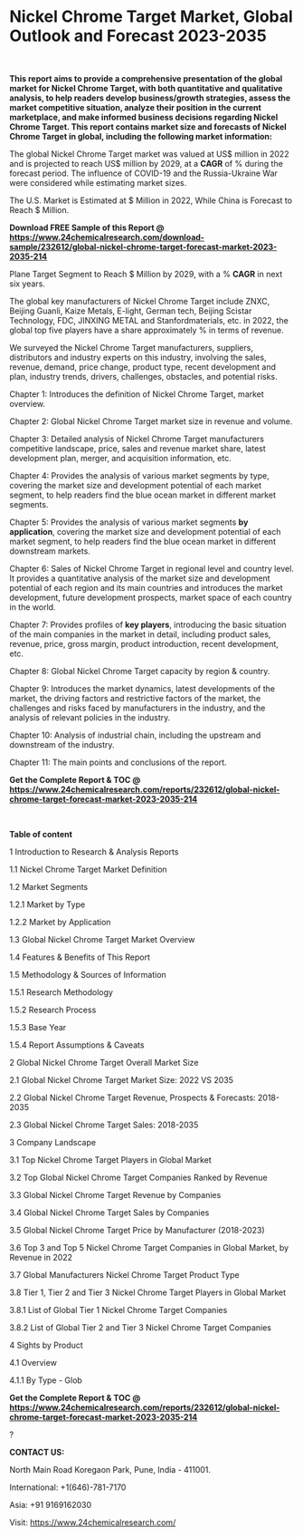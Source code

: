 <h1>Nickel Chrome Target Market, Global Outlook and Forecast 2023-2035</h1><br/><p><strong>This report aims to provide a comprehensive presentation of the global market for Nickel Chrome Target, with both quantitative and qualitative analysis, to help readers develop business/growth strategies, assess the market competitive situation, analyze their position in the current marketplace, and make informed business decisions regarding Nickel Chrome Target. This report contains market size and forecasts of Nickel Chrome Target in global, including the following market information:</strong></p>
 
 
 
 <p>The global Nickel Chrome Target market was valued at US$ million in 2022 and is projected to reach US$ million by 2029, at a <strong>CAGR</strong> of % during the forecast period. The influence of COVID-19 and the Russia-Ukraine War were considered while estimating market sizes.</p>
 
 
 
 <p>The U.S. Market is Estimated at $ Million in 2022, While China is Forecast to Reach $ Million.</p>
 
 
 
 <div><b>Download FREE Sample of this Report @ <a href="https://www.24chemicalresearch.com/download-sample/232612/global-nickel-chrome-target-forecast-market-2023-2035-214">https://www.24chemicalresearch.com/download-sample/232612/global-nickel-chrome-target-forecast-market-2023-2035-214</a></b></div>
 
 
 
 <p>Plane Target Segment to Reach $ Million by 2029, with a % <strong>CAGR</strong> in next six years.</p>
 
 
 
 <p>The global key manufacturers of Nickel Chrome Target include ZNXC, Beijing Guanli, Kaize Metals, E-light, German tech, Beijing Scistar Technology, FDC, JINXING METAL and Stanfordmaterials, etc. in 2022, the global top five players have a share approximately % in terms of revenue.</p>
 
 
 
 <p>We surveyed the Nickel Chrome Target manufacturers, suppliers, distributors and industry experts on this industry, involving the sales, revenue, demand, price change, product type, recent development and plan, industry trends, drivers, challenges, obstacles, and potential risks.</p>
 
 
 
 <p>Chapter 1: Introduces the definition of Nickel Chrome Target, market overview.</p>
 
 
 
 <p>Chapter 2: Global Nickel Chrome Target market size in revenue and volume.</p>
 
 
 
 <p>Chapter 3: Detailed analysis of Nickel Chrome Target manufacturers competitive landscape, price, sales and revenue market share, latest development plan, merger, and acquisition information, etc.</p>
 
 
 
 <p>Chapter 4: Provides the analysis of various market segments by type, covering the market size and development potential of each market segment, to help readers find the blue ocean market in different market segments.</p>
 
 
 
 <p>Chapter 5: Provides the analysis of various market segments <strong>by application</strong>, covering the market size and development potential of each market segment, to help readers find the blue ocean market in different downstream markets.</p>
 
 
 
 <p>Chapter 6: Sales of Nickel Chrome Target in regional level and country level. It provides a quantitative analysis of the market size and development potential of each region and its main countries and introduces the market development, future development prospects, market space of each country in the world.</p>
 
 
 
 <p>Chapter 7: Provides profiles of <strong>key players</strong>, introducing the basic situation of the main companies in the market in detail, including product sales, revenue, price, gross margin, product introduction, recent development, etc.</p>
 
 
 
 <p>Chapter 8: Global Nickel Chrome Target capacity by region & country.</p>
 
 
 
 <p>Chapter 9: Introduces the market dynamics, latest developments of the market, the driving factors and restrictive factors of the market, the challenges and risks faced by manufacturers in the industry, and the analysis of relevant policies in the industry.</p>
 
 
 
 <p>Chapter 10: Analysis of industrial chain, including the upstream and downstream of the industry.</p>
 
 
 
 <p>Chapter 11: The main points and conclusions of the report.</p>
 
 
 
 <div><b>Get the Complete Report & TOC @ <a href="https://www.24chemicalresearch.com/reports/232612/global-nickel-chrome-target-forecast-market-2023-2035-214">https://www.24chemicalresearch.com/reports/232612/global-nickel-chrome-target-forecast-market-2023-2035-214</a></b></div>
 
 
 
 <p><br />
 
 <b>Table of content</b></p>
 
 
 
 <p>1 Introduction to Research & Analysis Reports<br />
 
 1.1 Nickel Chrome Target Market Definition<br />
 
 1.2 Market Segments<br />
 
 1.2.1 Market by Type<br />
 
 1.2.2 Market by Application<br />
 
 1.3 Global Nickel Chrome Target Market Overview<br />
 
 1.4 Features & Benefits of This Report<br />
 
 1.5 Methodology & Sources of Information<br />
 
 1.5.1 Research Methodology<br />
 
 1.5.2 Research Process<br />
 
 1.5.3 Base Year<br />
 
 1.5.4 Report Assumptions & Caveats<br />
 
 2 Global Nickel Chrome Target Overall Market Size<br />
 
 2.1 Global Nickel Chrome Target Market Size: 2022 VS 2035<br />
 
 2.2 Global Nickel Chrome Target Revenue, Prospects & Forecasts: 2018-2035<br />
 
 2.3 Global Nickel Chrome Target Sales: 2018-2035<br />
 
 3 Company Landscape<br />
 
 3.1 Top Nickel Chrome Target Players in Global Market<br />
 
 3.2 Top Global Nickel Chrome Target Companies Ranked by Revenue<br />
 
 3.3 Global Nickel Chrome Target Revenue by Companies<br />
 
 3.4 Global Nickel Chrome Target Sales by Companies<br />
 
 3.5 Global Nickel Chrome Target Price by Manufacturer (2018-2023)<br />
 
 3.6 Top 3 and Top 5 Nickel Chrome Target Companies in Global Market, by Revenue in 2022<br />
 
 3.7 Global Manufacturers Nickel Chrome Target Product Type<br />
 
 3.8 Tier 1, Tier 2 and Tier 3 Nickel Chrome Target Players in Global Market<br />
 
 3.8.1 List of Global Tier 1 Nickel Chrome Target Companies<br />
 
 3.8.2 List of Global Tier 2 and Tier 3 Nickel Chrome Target Companies<br />
 
 4 Sights by Product<br />
 
 4.1 Overview<br />
 
 4.1.1 By Type - Glob</p>
 
 
 
 <div><b>Get the Complete Report & TOC @ <a href="https://www.24chemicalresearch.com/reports/232612/global-nickel-chrome-target-forecast-market-2023-2035-214">https://www.24chemicalresearch.com/reports/232612/global-nickel-chrome-target-forecast-market-2023-2035-214</a></b></div>
 
 
 
 <p>? </p>
 
 
 
 <p><b>CONTACT US:</b><br />
 
 North Main Road Koregaon Park, Pune, India - 411001.<br />
 
 International: +1(646)-781-7170<br />
 
 Asia: +91 9169162030<br />
 
 Visit: <a href="https://www.24chemicalresearch.com/">https://www.24chemicalresearch.com/</a></p>